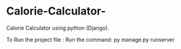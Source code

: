 # Calorie-Calculator-
Calorie Calculator using python (Django).

To Run the project file :
Run the command: py manage.py runserver

